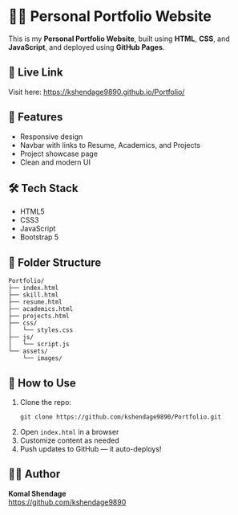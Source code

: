 <!DOCTYPE html>
<html lang="en">
<head>
  <meta charset="UTF-8" />
  <meta name="viewport" content="width=device-width, initial-scale=1.0" />
</head>
  
<body>

  
    
  <h1>👩‍💻 Personal Portfolio Website</h1>
  <p>This is my <strong>Personal Portfolio Website</strong>, built using <strong>HTML</strong>, <strong>CSS</strong>, and <strong>JavaScript</strong>, and deployed using <strong>GitHub Pages</strong>.</p>

  <h2>🔗 Live Link</h2>
  <p>
    Visit here:
    <a href="https://kshendage9890.github.io/Portfolio/" target="_blank">
      https://kshendage9890.github.io/Portfolio/
    </a>
  </p>

  <h2>🚀 Features</h2>
  <ul>
    <li>Responsive design</li>
    <li>Navbar with links to Resume, Academics, and Projects</li>
    <li>Project showcase page</li>
    <li>Clean and modern UI</li>
  </ul>

  <h2>🛠 Tech Stack</h2>
  <ul>
    <li>HTML5</li>
    <li>CSS3</li>
    <li>JavaScript</li>
    <li>Bootstrap 5</li>
  </ul>

  <h2>📁 Folder Structure</h2>
  <pre><code>Portfolio/
├── index.html
├── skill.html
├── resume.html
├── academics.html
├── projects.html
├── css/
│   └── styles.css
├── js/
│   └── script.js
└── assets/
    └── images/
</code></pre>

  <h2>📌 How to Use</h2>
  <ol>
    <li>Clone the repo:
      <pre><code>git clone https://github.com/kshendage9890/Portfolio.git</code></pre>
    </li>
    <li>Open <code>index.html</code> in a browser</li>
    <li>Customize content as needed</li>
    <li>Push updates to GitHub — it auto-deploys!</li>
  </ol>

  <h2>🧑‍💻 Author</h2>
  <p>
    <strong>Komal Shendage</strong><br>
    <a href="https://github.com/kshendage9890" target="_blank">https://github.com/kshendage9890</a>
  </p>


</body>
</html>
